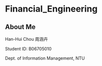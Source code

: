 # Financial_Engineering

## About Me

Han-Hui Chou 周涵卉

Student ID: B06705010

Dept. of Information Management, NTU
